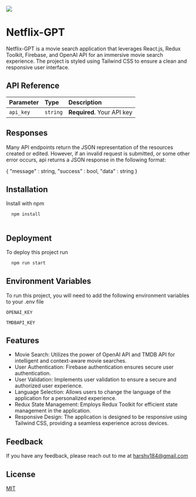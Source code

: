 ![](https://cdn.cookielaw.org/logos/dd6b162f-1a32-456a-9cfe-897231c7763c/4345ea78-053c-46d2-b11e-09adaef973dc/Netflix_Logo_PMS.png)

# Netflix-GPT

Netflix-GPT is a movie search application that leverages React.js, Redux Toolkit, Firebase, and OpenAI API for an immersive movie search experience. The project is styled using Tailwind CSS to ensure a clean and responsive user interface.

## API Reference



| Parameter | Type     | Description                |
| :-------- | :------- | :------------------------- |
| `api_key` | `string` | **Required**. Your API key |

## Responses

Many API endpoints return the JSON representation of the resources created or edited. However, if an invalid request is submitted, or some other error occurs, api returns a JSON response in the following format:

{
  "message" : string,
  "success" : bool,
  "data"    : string
}




## Installation

Install with npm

```bash
  npm install 
  
```
    
## Deployment

To deploy this project run

```bash
  npm run start
```


## Environment Variables

To run this project, you will need to add the following environment variables to your .env file

`OPENAI_KEY`

`TMDBAPI_KEY`


## Features

- Movie Search: Utilizes the power of OpenAI API and TMDB API for intelligent and context-aware movie searches.
- User Authentication: Firebase authentication ensures secure user authentication.
- User Validation: Implements user validation to ensure a secure and authorized user experience.
- Language Selection: Allows users to change the language of the application for a personalized experience.
- Redux State Management: Employs Redux Toolkit for efficient state management in the application.
- Responsive Design: The application is designed to be responsive using Tailwind CSS, providing a seamless experience across devices.


## Feedback

If you have any feedback, please reach out to me at 
harshv184@gmail.com

## License

[MIT](https://choosealicense.com/licenses/mit/)

